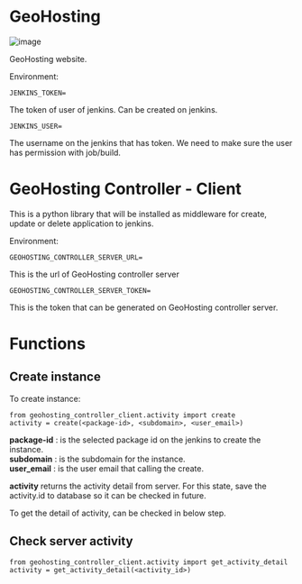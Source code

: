 # GeoHosting

![image](https://github.com/user-attachments/assets/ad257a1d-ade0-4f60-a65f-dcbd6f166e2b)


GeoHosting website. 

Environment:</br>

```
JENKINS_TOKEN=
```

The token of user of jenkins. Can be created on jenkins.

```
JENKINS_USER=
```

The username on the jenkins that has token.
We need to make sure the user has permission with job/build.

# GeoHosting Controller - Client

This is a python library that will be installed as middleware for create,
update or delete application to jenkins.

Environment:</br>

```
GEOHOSTING_CONTROLLER_SERVER_URL=
```

This is the url of GeoHosting controller server

```
GEOHOSTING_CONTROLLER_SERVER_TOKEN=
```

This is the token that can be generated on GeoHosting controller server.

# Functions

## Create instance

To create instance:

```
from geohosting_controller_client.activity import create
activity = create(<package-id>, <subdomain>, <user_email>)
```

**package-id** : is the selected package id on the jenkins to create the
instance.<br/>
**subdomain** : is the subdomain for the instance.<br/>
**user_email** : is the user email that calling the create.<br/>

**activity** returns the activity detail from server.
For this state, save the activity.id to database so it can be checked in
future.

To get the detail of activity, can be checked in below step.

## Check server activity

```
from geohosting_controller_client.activity import get_activity_detail
activity = get_activity_detail(<activity_id>)
```
